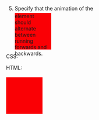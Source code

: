 5.	Specify that the animation of the <div> element should alternate between running forwards and backwards.

CSS:
<style> 
div {
  width: 100px;
  height: 100px;
  position: relative;
  background-color: red;
  animation-name: example;
  animation-duration: 4s;
  animation-iteration-count: infinite;  
}@keyframes example {
  0%   {background-color: red; left:0px; top:0px;}
  25%  {background-color: blue; left:0px; top:200px;}
  50%  {background-color: green; left:200px; top:200px;}
  75%  {background-color: yellow; left:200px; top:0px;}
  100% {background-color: red; left:0px; top:0px;}
}
</style>

HTML:
<div></div>